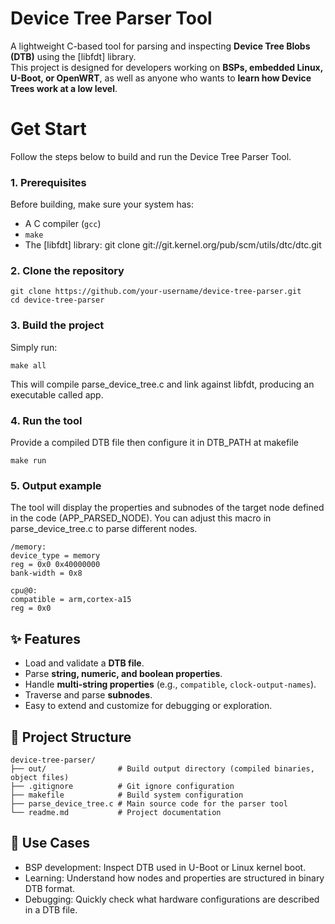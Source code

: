 # Device Tree Parser Tool

A lightweight C-based tool for parsing and inspecting **Device Tree Blobs (DTB)** using the [libfdt] library.  
This project is designed for developers working on **BSPs, embedded Linux, U-Boot, or OpenWRT**, as well as anyone who wants to **learn how Device Trees work at a low level**.

# Get Start

Follow the steps below to build and run the Device Tree Parser Tool.

### 1. Prerequisites
Before building, make sure your system has:
- A C compiler (`gcc`)
- `make`
- The [libfdt] library: git clone git://git.kernel.org/pub/scm/utils/dtc/dtc.git

### 2. Clone the repository

```
git clone https://github.com/your-username/device-tree-parser.git
cd device-tree-parser
```

### 3. Build the project

Simply run:

```
make all
```

This will compile parse_device_tree.c and link against libfdt, producing an executable called app.

### 4. Run the tool

Provide a compiled DTB file then configure it in DTB_PATH at makefile

```
make run
```

### 5. Output example

The tool will display the properties and subnodes of the target node defined in the code (APP_PARSED_NODE). You can adjust this macro in parse_device_tree.c to parse different nodes.

```
/memory:
device_type = memory
reg = 0x0 0x40000000
bank-width = 0x8

cpu@0:
compatible = arm,cortex-a15
reg = 0x0
```

## ✨ Features

- Load and validate a **DTB file**.  
- Parse **string, numeric, and boolean properties**.  
- Handle **multi-string properties** (e.g., `compatible`, `clock-output-names`).  
- Traverse and parse **subnodes**.
- Easy to extend and customize for debugging or exploration.

## 📂 Project Structure
```
device-tree-parser/
├── out/                # Build output directory (compiled binaries, object files)
├── .gitignore          # Git ignore configuration
├── makefile            # Build system configuration
├── parse_device_tree.c # Main source code for the parser tool
└── readme.md           # Project documentation
```

## 🎯 Use Cases

- BSP development: Inspect DTB used in U-Boot or Linux kernel boot.
- Learning: Understand how nodes and properties are structured in binary DTB format.
- Debugging: Quickly check what hardware configurations are described in a DTB file.





